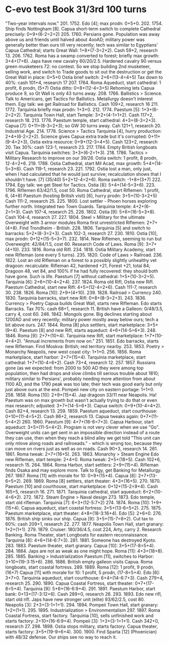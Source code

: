 # C-evo test Book 31/3rd 100 turns

"Two-year intervals now."
201. 1752.
Edo [4]; max prodn: 0+5+0.
202. 1754.
Ship finds Nottingham [8]. 
Capua short-term switch to complete Cathedral precisely: 0+9+(6-2=2+2)
205. 1760.
Persians gone. Population was away above us and friends until halved about 4ooAD; military power was generally better than ours till very recently; tech was similar to Egyptians'
Capua Cathedral; starts Great Wall: 1+8+(7-3=2+2).
Cash 59+2, research 13.
206. 1762.
Roma has a swamp converted to forest; briefly max growth: 3+4+(7+6). 
Japs have new cavalry 60/20/2.5. Hardened cavalry 90 versus green musketeers 72: no contest. So we stop building 2nd musketeer, selling work, and switch to Trade goods to sit out the destruction or get the Great Wall in place: 0+5+0
Ostia brief switch: 2+6+(13-4=4+5)
Tax down to 40%: cash 101+4, research 17
207. 1764.
Roma Aqueduct, start cathedral: 1 profit, 6 prodn, (5+7)
Ostia ditto: 0+8+(12-4=3+5)
Rehoming lets Capua produce 9, so Gt Wall is only 43 turns away.
208. 1766.
Ballistics &gt; Science. Talk to Americans, get Tactics for Ballistics. Metallurgy doesn't interest them. Egy talk: we get Railroad for Ballistics.
Cash 109+2, research 16
211. 1772.
Tarquinia briefly max prodn: 1+3+0.
212. 1774.
Paestum [5]: 1+3+(6-2=2+2).
Tarquinia Town Hall, start Temple: 3+2+(4-1=1+2).
Cash 117+2, research 18.
213. 1776.
Paestum temple, start cathedral: 4+3+(8-3=2+3).
Capua [7]: 0+11+(8-3=2+3); so GW 30 turns away.
Cah 121+1, research 20.
Industrial Age.
214. 1778.
Science &gt; Tactics
Tarquinia [4], hurry production: 2+4+(6-2=2+2).
Science gives Capua extra trade but it's corrupted: 0+11+(9-4=2+3), Ostia extra resource: 0+9+(12-3=4+5).
Cash 123+2, research 20. Tax 30%: cash 123-1, research 23.
217. 1784.
Empty British longboats visit Capua.
Tarquinia switches: 3+3+(6-2=1+3).
218. 1786.
Tactics &gt; Military Research to improve on our 39/26.
Ostia switch: 1 profit, 8 prodn, 12-4=2+6.
219. 1788.
Ostia Cathedral, start Mil Acad, max growth: 5+4+(14-5=3+6).
Cash 119-1, research 23.
221. 1792.
Ostia lost a man, only just, when I had calculated that he would just survive; recalculation shows that I shouldn't have. [7] (35/40) 5+2+12-4=2+6).
Roma switch: -1+8+(3+7)
222. 1794.
Egy talk: we get Steel for Tactics.
Ostia [8]: 5+4+(14-5=3+6).
223. 1796.
Riflemen 63/42/1.5, cost 50. 
Roma Cathedral, start Riflemen: 1 profit, 6, (4+8)
Paestum (hosting British visit) [6], hurry prodn: 3+5+(10-3=2+5)
Cash 111-2, research 25.
225. 1800.
Lost settler - Phoen horses exploring further north. Integrated two Town Guards.
Tarquinia temple: 4+2+(6-2=1+3).
Cash 107-4, research 25.
226. 1802.
Ostia [9]: 5+6+(16-5=3+8).
Cash 104-4, research 27.
227. 1804.
Steel &gt; Military for the ultimate Overweight with 3 armor modules
Roma first unrestricted Riflemen: 2+7+(4+8).
Find Trondheim - British.
228. 1806.
Tarquinia [5] and switch to barracks: 5+2+(8-3=2+3).
Cash 102-3, research 27.
230. 1810.
Ostia [10], max prodn: 0+12+(15-5=3+7).
232. 1814.
New Riflemen, seeming to run but Overweight: 42/84/1.5, cost 60. Research Code of Laws.
Roma [9]: 3+7+(4+10).
233. 1816.
Roma old Rifl.
234. 1818.
Ostia Military Academy, start new Rifleman (one every 5 turns).
235. 1820.
Code of Laws &gt; Railroad.
236. 1822.
Lost an old Rifleman on a forest to a possibly slightly unhealthy vet dragoon: recalculate: Rifleman 42, hardened +21, Forest +21, total 84; Dragoon 48, vet 84, and 100% if he had fully recovered: they should both have gone. Such is life.
Paestum [7] without cathedral: 1+5+(10-3=2+5).
Tarquinia [6]: 2+6+(10-4=2+4).
237. 1824.
Roma old Rifl, Ostia new Rifl.
Paestum Cathedral, start new Rifl: 4+5+(12-4=2+6).
Cash 111-7, research 30.
238. 1826.
Roma [10]: 2+9+(4+10).
239. 1828.
Railroad &gt; Currency
240. 1830.
Tarquinia barracks, start new Rifl: 0+8+(8-3=2+3).
243. 1836.
Currency &gt; Poetry
Capua builds Great Wall, starts new Rifleman.
Edo starts Barracks. 
Tax 70%: cash 68+1, research 11.
British have a Galleon: 0/48/3.5, carry 4, cost 60.
246. 1842.
Mongols gone. Big declines starting about 1200AD and very recently; military power mostly away below ours; tech a bit above ours.
247. 1844.
Roma [8] plus settlers, start marketplace: 3+5+(9+4).
Paestum [8] and new Rifl, starts aqueduct: 4+6+(14-5=6+3).
248. 1846.
Roma [9]: 2+7+(10+4).
Tarquinia new Rifl, start marketplace: 1+7+(10-4=4+2).
"Annual increments from now on."
251. 1851.
Edo barracks, starts new Rifleman.
Find Moskva: British; red territory nearby.
253. 1853.
Poetry &gt; Monarchy
Neapolis, new west coast city: 1+1+0.
256. 1856.
Roma marketplace, start harbor: 2+7+(15+4).
Tarquinia marketplace, start cathedral: 1+7+(10-4=6+2).
Cash 73+4, research 12.
257. 1857.
Russians gone (as we expected: from 2000 to 500 AD they were among top population, then had drops and slow climbs till serious trouble about 1810; military similar to Persians', probably needing more attention from about 1100 AD, and the 1790 peak was too late; their tech was good early but only just above ours at the end.
Pompeii new city on eastern portage: 1+1+0.
258. 1858.
Roma [10]: 2+9+(15+4).
Jap dragoon 33/11 near Neapolis. Ha!
Paestum was on max growth but wasn't actually trying to do that or even max research; adjusted: 3+7+(14-5=6+3).
Capua switch: 0+9+(10-4=4+2).
Cash 82+4, research 13.
259. 1859.
Paestum aqueduct, start courthouse: 0+10+(11-4=5+2).
Cash 86+2, research 13.
Capua tweaks again: 0+7+(11-5=4+2)
260. 1860.
Paestum [9]: 4+7+(16-6=7+3).
Capua Harbour, start aqueduct: 3+5+(11-5=4+2).
Program is not very clever when we use "Go". Overweight units can get sent in an impossible direction instead of a route they can use, then when they reach a blind alley we get told "This unit can only mlove along roads and railroeads." - which is wrong too, because they can move on rivers just as well as on roads.
Cash 90+3, research 14.
261. 1861.
Roma tweak: 2+7+(16+5).
263. 1863.
Monarchy &gt; Steam Engine
Edo new Rifleman, start temple: 2+4+0.
Roma tweak: 2+5+(18+5).
Cash 102+6, research 15.
264. 1864.
Roma Harbor, start settlers: 2+9+(15+4).
Rifleman finds Osaka and may explore more.
Talk to Egy, get Banking for Metallurgy.
267. 1867.
Roma [11] with morale for 10: 0+9+(15+4).
Capua [8]: 2+7+(13-6=5+2).
269. 1869.
Roma [8] settlers, start theater: 4+3+(16+5).
270. 1870.
Paestum [10] and courthouse, start marketplace: 0+12+(15-2=9+4).
Cash 165+5, research 16.
271. 1871.
Tarquinia cathedral, start aqueduct: 6+2+(10-4=6+2).
272. 1872.
Steam Engine &gt; Naval design
273. 1873.
Edo temple, start old rifleman.
Tarquinia [7]: 6+3+(12-5:7+2)
274. 1874.
Roma [10]: 1+9+(15+4).
Capua aqueduct, start coastal fortress: 3+5+(13-6=5+2).
275. 1875.
Paestum marketplace, start theater: 4+8+(18-3:16+4).
Edo [5]: 2+6+0.
276. 1876.
British ship sinks our ship.
Capua [9]: 3+5+(15-7=6+2). 
Cut tax to 60%: cash 209+1, research 22.
277. 1877.
Neapolis Town Hall, start granary: 1+2+(1+1).
279. 1879.
Cruiser: 180/36/4.5, cost 224, Arty, carry 2. Research Banking.
Roma Theater, start Longboats for eastern reconnaissance.
Tarquinia [8]: 4+6+(14-6:7+3).
281. 1881.
Someone has destroyed Kyoto.
283. 1883.
Paestum theater, start granary.
Capua [10]: 3+5+(17-8=5+4).
284. 1884.
Japs are not as weak as one might hope.
Roma [11]: 4+3+(18+8).
285. 1885.
Banking &gt; Industrialization
Paestum [11], switches to Harbor: 3+10+(19-3:15+6).
286. 1886.
British empty galleon visits Capua.
Roma longboats, start coastal fortress.
289. 1889.
Roma [12]: 1 profit, 9 prodn, (16+7)
Capua [11] with morale for 10: 1 profit, 5 prodn, (17-8=5+4).
Edo [6]: 3+7+0.
Tarquinia aqueduct, start courthouse: 6+4+(14-6:7+3).
Cash 279+4, research 25.
290. 1890.
Capua Coastal Fortress, start theater: 0+7+(17-8=5+4).
Tarquinia [9]: 5+6+(16-6:9+4).
291. 1891.
Paestum Harbor, start bank: 0+13+(17-3:12+6).
Cash 289+0, research 26.
293. 1893.
Edo new rifl, start old rifl. Japs have new stronger unit (elite) 93/62/2.5, cost 80.
Neapolis [3]: 2+3+(3-1=1+1).
294. 1894.
Pompeii Town Hall, start granary: 1+2+(1+1).
295. 1895.
Industrialization &gt; Environmentalism
297. 1897.
Roma Coastal Fortress, start factory.
Tarquinia [10], sells unfinished work and starts factory: 2+10+(16-6:9+4).
Pompeii [3]: 1+3+(3-1=1+1).
Cash 342+0, research 27.
298. 1898.
Ostia stops military, starts factory.
Capua theater, starts factory: 3+5+(19-9=6+4).
300. 1900.
Find Sparta [12] (Phoenician) with 48/32 defense. Our ships see no way to reach it.